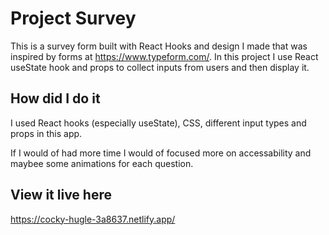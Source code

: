 # Project Survey

This is a survey form built with React Hooks and design I made that was inspired by forms at https://www.typeform.com/. In this project I use React useState hook and props to collect inputs from users and then display it.

## How did I do it

I used React hooks (especially useState), CSS, different input types and props in this app.

If I would of had more time I would of focused more on accessability and maybee some animations for each question.

## View it live here

https://cocky-hugle-3a8637.netlify.app/
